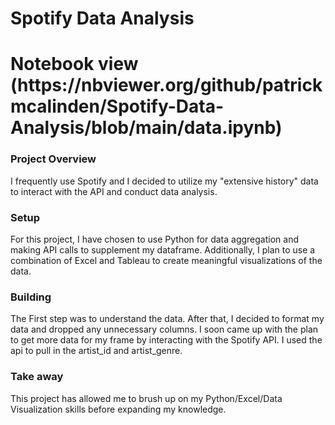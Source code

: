 <h1>Spotify Data Analysis<h1>
Notebook view  (https://nbviewer.org/github/patrickmcalinden/Spotify-Data-Analysis/blob/main/data.ipynb)


<h3>Project Overview</h3>
I frequently use Spotify and I decided to utilize my "extensive history" data to interact with the API and conduct data analysis.

<h3>Setup</h3>
For this project, I have chosen to use Python for data aggregation and making API calls to supplement my dataframe. Additionally, I plan to use a combination of Excel and Tableau to create meaningful visualizations of the data.

<h3>Building</h3>
The First step was to understand the data. After that, I decided to format my data and dropped any unnecessary columns. I soon came up with the plan to get more data for my frame by interacting with the Spotify API. I used the api to pull in the artist_id and artist_genre.

<h3>Take away</h3>
This project has allowed me to brush up on my Python/Excel/Data Visualization skills before expanding my knowledge.

